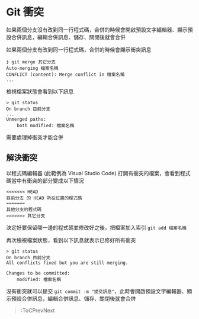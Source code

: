 # Git 衝突

如果兩個分支沒有改到同一行程式碼，合併的時候會開啟預設文字編輯器、顯示預設合併訊息，編輯合併訊息、儲存、關閉後就會合併

如果兩個分支有改到同一行程式碼，合併的時候會顯示衝突訊息

```text
❯ git merge 其它分支
Auto-merging 檔案名稱
CONFLICT (content): Merge conflict in 檔案名稱
...
```

檢視檔案狀態會看到以下訊息

```text
> git status
On branch 目前分支
...
Unmerged paths:
    both modified: 檔案名稱
```

需要處理掉衝突才能合併

## 解決衝突

以程式碼編輯器 (此範例為 Visual Studio Code) 打開有衝突的檔案，會看到程式碼當中有衝突的部分變成以下情況

```text
<<<<<<< HEAD
目前分支 的 HEAD 所在位置的程式碼
=======
其他分支的程式碼
>>>>>>> 其它分支
```

決定好要保留哪一邊的程式碼並修改好之後，把檔案加入索引 `git add 檔案名稱`

再次檢視檔案狀態，看到以下訊息就表示已修好所有衝突

```text
> git status
On branch 目前分支
All conflicts fixed but you are still merging.

Changes to be committed:
    modified: 檔案名稱
```

沒有衝突就可以提交 `git commit -m "提交訊息"`，此時會開啟預設文字編輯器、顯示預設合併訊息，編輯合併訊息、儲存、關閉後就會合併

> :ToCPrevNext